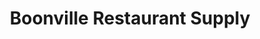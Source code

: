 ---
title: "Boonville Restaurant Supply"
url: /boonville/boonville-restaurant-supply/
shop: shop
---